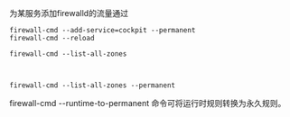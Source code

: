 

为某服务添加firewalld的流量通过

```
firewall-cmd --add-service=cockpit --permanent
firewall-cmd --reload
```



```
firewall-cmd --list-all-zones



firewall-cmd --list-all-zones --permanent
```



firewall-cmd --runtime-to-permanent  	命令可将运⾏时规则转换为永久规则。
